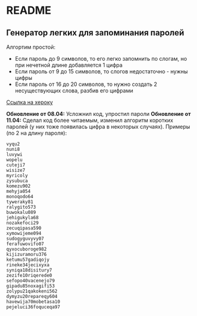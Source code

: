 # README

## Генератор легких для запоминания паролей

Алгортим простой:
* Если пароль до 9 символов, то его легко запомнить по слогам, но при нечетной длине добавляется 1 цифра
* Если пароль от 9 до 15 символов, то слогов недостаточно - нужны цифры
* Если пароль от 16 до 20 символов, то нужно создать 2 несуществующих слова, разбив его цифрами

[Ссылка на хероку](https://humanizedpassword.herokuapp.com)

**Обновление от 08.04:** Усложнил код, упростил пароли
**Обновление от 11.04:** Сделал код более читаемым, изменил алгоритм коротких паролей (у них тоже появилась цифра в некоторых случаях). Примеры (по 2 на длину пароля):
```
vyqu2
nuni8
luvywi
wopelu
cuteji7
wisize7
myricoly
zysubuca
komezu902
mehyja054
monoqodo64
tyweraky81
ralygito573
buwokalu089
jehigukyla68
nozakefoci29
zecuqipasa590
xymowijeme094
sudogyguvyvy07
ferafuwovifo07
qyxocuboroge982
kijizuramoru376
ketumu57gadiqojy
rineke34jecixyxa
syniqa18disitury7
zezife10riqerede0
sefopo40vacenejo79
gipadu85noxagifi53
zolypu21qakokeni562
dymyzu20repareqy604
havewija70mobetasa10
pejeluci36foquceqa97
```
